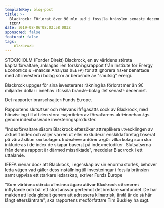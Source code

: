 ```yaml
---
templateKey: blog-post
title: >-
  Blackrock: Förlorat över 90 mln usd i fossila bränslen senaste decenniet -
  IEEFA
date: 2019-08-06T08:03:58.083Z
sponsored: false
featured: false
tags:
  - Blackrock
---
```

STOCKHOLM (Fonder Direkt) Blackrock, en av världens största kapitalförvaltare, anklagas i en forskningsrapport från Institute for Energy Economics & Financial Analysis (IEEFA) för att ignorera risker behäftade med att investera i bolag som är beroende av "smutsig" energi.



Blackrock uppges för sina investerares räkning ha förlorat mer än 90 miljarder dollar i innehav i fossila bränsle-bolag det senaste decenniet.



Det rapporter branschsajten Funds Europe.



Rapportens slutsatser och relevans ifrågasätts dock av Blackrock, med hänvisning till att den stora majoriteten av förvaltarens aktieinnehav ägs genom indexbaserade investeringsprodukter.



"Indexförvaltare såsom Blackrock eftersöker att replikera utvecklingen av aktuellt index och väljer varken ut eller exkluderar enskilda företag baserat på våra åsikter om bolagen. Indexleverantörer avgör vilka bolag som ska inkluderas i de index de skapar baserat på indexmetodiken. Slutsatserna från denna rapport är därmed missriktade", meddelar Blackrock i ett uttalande.



IEEFA menar dock att Blackrock, i egenskap av sin enorma storlek, behöver leda vägen vad gäller dess inställning till investeringar i fossila bränslen samt uppvisa ett starkare ledarskap, skriver Funds Europe.



"Som världens största allmänna ägare utövar Blackrock ett enormt inflytande och bär ett stort ansvar gentemot det bredare samfundet. De har makten att leda globalt genom att adressera klimatrisk, ändå är de så här långt eftersläntrare", ska rapportens medförfattare Tim Buckley ha sagt.
